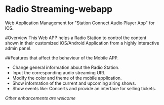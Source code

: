 # Radio Streaming-webapp
Web Application Management for "Station Connect Audio Player App" for iOS.

#Overview
This Web APP helps a Radio Station to control the content shown in their customized iOS/Android Application from a highly interactive admin panel.

##Features that affect the behaviour of the Mobile APP. 

* Change general information about the Radio Station.
* Input the corresponding audio streaming URI.
* Modify the color and theme of the mobile application. 
* Show information of the current and upcoming airing shows. 
* Show events like: Concerts and provide an interface for selling tickets. 


*Other enhancements are welcome* 


